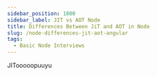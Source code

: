```yaml
---
sidebar_position: 1000
sidebar_label: JIT vs AOT Node
title: Differences Between JiT and AOT in Node
slug: /node-differences-jit-aot-angular
tags:
  - Basic Node Interviews
---
```


JITooooopuuyu